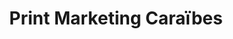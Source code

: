 ---
title: "Print Marketing Caraïbes"
url: /baie-mahault/print-marketing-caraibes/
shop: Kopieren
---